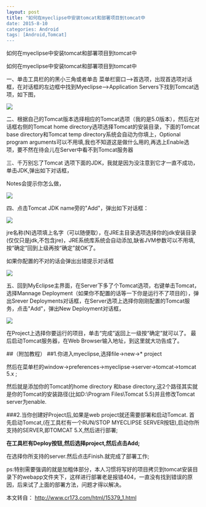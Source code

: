 ```yaml
---
layout: post
title: "如何在myeclipse中安装tomcat和部署项目到tomcat中
date: 2015-8-10
categories: Android
tags: [Android,Tomcat]
---
```

如何在myeclipse中安装tomcat和部署项目到tomcat中

<!-- more -->


如何在myeclipse中安装tomcat和部署项目到tomcat中


一、单击工具栏的的黑小三角或者单击 菜单栏窗口—>首选项，出现首选项对话框，在对话框的左边框中找到Myeclipse—>Application Servers下找到Tomcat选项，如下图，

![](http://img-storage.qiniudn.com/15-8-10/97690897.jpg)

二、根据自己的Tomcat版本选择相应的Tomcat选项（我的是5.0版本），然后在对话框右侧的Tomcat home directory选项选择Tomcat的安装目录，下面的Tomcat base directory和Tomcat temp directory系统会自动为你填上，Optional  program arguments可以不用填,我也不知道这是做什么用的,再选上Enable选项，要不然在待会儿在Server中看不到Tomcat服务器

三、千万别忘了Tomcat 选项下面的JDK，我就是因为没注意到它才一直不成功，单击JDK,弹出如下对话框，

Notes会提示你怎么做，

![](http://img-storage.qiniudn.com/15-8-10/93272139.jpg)

四、点击Tomcat JDK name旁的"Add"，弹出如下对话框：

![](http://img-storage.qiniudn.com/15-8-10/56373970.jpg)

jre名称(N)选项填上名字（可以随便取），在JRE主目录选项选择你的jdk安装目录(仅仅只是jdk,不包含jre)，JRE系统库系统会自动添加,缺省JVM参数可以不用填,按“确定”回到上级再按“确定”就OK了。


如果你配置的不对的话会弹出出错提示对话框

![](http://img-storage.qiniudn.com/15-8-10/66941835.jpg)

五、回到MyEclipse主界面，在Server下多了个Tomcat选项，右键单击Tomcat，选择Mannage Deployment（如果你不配置的话等一下你是运行不了项目的），弹出Srever Deployments对话框，在Server选项上选择你刚刚配置的Tomcat服务，点击"Add"，弹出New Deployment对话框，

![](http://img-storage.qiniudn.com/15-8-10/3671932.jpg)


在Project上选择你要运行的项目，单击“完成”返回上一级按“确定”就可以了。
  最后启动Tomcat服务器，在Web Browser输入地址，到这里就大功告成了。




##（附加教程）
##1.你进入myeclipse,选择file->new->* project 

然后在菜单栏的window->preferences->myeclipse->server->tomcat->tomcat 5.x ;

然后就是添加你的Tomcat的home directory 和base directory,这2个路径其实就是你的Tomcat的安装路径(比如D:\Program Files\Tomcat 5.5)并且修改Tomcat server为enable. 

###2.当你创建好Project后,如果是web project就还需要部署和启动Tomcat. 
首先启动Tomcat,(在工具栏有一个RUN/STOP MYECLIPSE SERVER按钮),启动你所支持的SERVER,即TOMCAT 5.X,然后进行部署;

**在工具栏有Deploy按钮,然后选择project,然后点击Add;**
 
在选择你所支持的server.然后点击Finish.就完成了部署工作;

ps:特别需要强调的就是加粗体部分，本人习惯将写好的项目拷贝到tomcat安装目录下的webapp文件夹下，这样进行部署老是报错404，一直没有找到错误的原因，后来试了上面的部署方法，问题才得以解决。


本文转自：
<http://www.cr173.com/html/15379_1.html>

